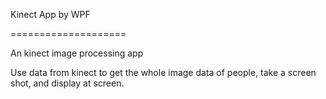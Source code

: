 
Kinect App by WPF

====================

An kinect image processing app 

Use data from kinect to get the whole image data of people, take a screen shot, and display at screen.
